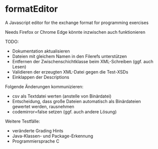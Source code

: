 # formatEditor

A Javascript editor for the exchange format for programming exercises

Needs Firefox or Chrome
Edge könnte inzwischen auch funktionieren


TODO:
- Dokumentation aktualisieren
- Dateien mit gleichem Namen in den Filerefs unterstützen
- Entfernen der Zwischenschichtklasse beim XML-Schreiben (ggf. auch Lesen)
- Validieren der erzeugten XML-Datei gegen die Test-XSDs
- Einklappen der Descriptions


Folgende Änderungen kommunizieren:
- csv als Textdatei werten (anstelle von Binärdatei)
- Entscheidung, dass große Dateien automatisch als Binärdateien gewertet werden, rausnehmen
- codemirror=false setzen (ggf. auch andere Lösung)

Weitere Testfälle:
- veränderte Grading Hints
- Java-Klassen- und Package-Erkennung
- Programmiersprache C

